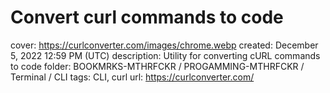 # Convert curl commands to code

cover: https://curlconverter.com/images/chrome.webp
created: December 5, 2022 12:59 PM (UTC)
description: Utility for converting cURL commands to code
folder: BOOKMRKS-MTHRFCKR / PROGAMMING-MTHRFCKR / Terminal / CLI
tags: CLI, curl
url: https://curlconverter.com/